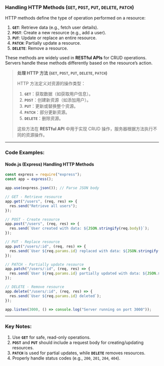 ### Handling HTTP Methods (`GET`, `POST`, `PUT`, `DELETE`, `PATCH`)

<audio src="C:\Users\10691\Downloads\HTTP methods de.mp3"></audio>

HTTP methods define the type of operation performed on a resource:

1. **`GET`**: Retrieve data (e.g., fetch user details).  
2. **`POST`**: Create a new resource (e.g., add a user).  
3. **`PUT`**: Update or replace an entire resource.  
4. **`PATCH`**: Partially update a resource.  
5. **`DELETE`**: Remove a resource.

These methods are widely used in **RESTful APIs** for CRUD operations. Servers handle these methods differently based on the resource’s action.

> **处理 HTTP 方法 (`GET`, `POST`, `PUT`, `DELETE`, `PATCH`)**  
>
> <audio src="C:\Users\10691\Downloads\HTTP 方法定义对资源的操作.mp3"></audio>
>
> HTTP 方法定义对资源的操作类型：  
>
> 1. **`GET`**：获取数据（如获取用户信息）。  
> 2. **`POST`**：创建新资源（如添加用户）。  
> 3. **`PUT`**：更新或替换整个资源。  
> 4. **`PATCH`**：部分更新资源。  
> 5. **`DELETE`**：删除资源。  
>
> 这些方法在 **RESTful API** 中用于实现 CRUD 操作，服务器根据方法执行不同的资源操作。

---

### Code Examples:

#### **Node.js (Express) Handling HTTP Methods**

<audio src="C:\Users\10691\Downloads\这段代码展示了一个基于`Exp.mp3"></audio>

```javascript
const express = require("express");
const app = express();

app.use(express.json()); // Parse JSON body

// GET - Retrieve resource
app.get("/users", (req, res) => {
  res.send("Retrieve all users");
});

// POST - Create resource
app.post("/users", (req, res) => {
  res.send(`User created with data: ${JSON.stringify(req.body)}`);
});

// PUT - Replace resource
app.put("/users/:id", (req, res) => {
  res.send(`User ${req.params.id} replaced with data: ${JSON.stringify(req.body)}`);
});

// PATCH - Partially update resource
app.patch("/users/:id", (req, res) => {
  res.send(`User ${req.params.id} partially updated with data: ${JSON.stringify(req.body)}`);
});

// DELETE - Remove resource
app.delete("/users/:id", (req, res) => {
  res.send(`User ${req.params.id} deleted`);
});

app.listen(3000, () => console.log("Server running on port 3000"));
```

---

### Key Notes:

<audio src="C:\Users\10691\Downloads\1.  Use __`GET`.mp3"></audio>

1. Use **`GET`** for safe, read-only operations.  
2. **`POST`** and **`PUT`** should include a request body for creating/updating resources.  
3. **`PATCH`** is used for partial updates, while **`DELETE`** removes resources.  
4. Properly handle status codes (e.g., `200`, `201`, `204`, `404`).
